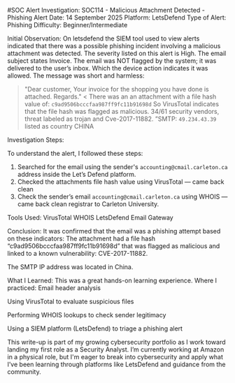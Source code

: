 #SOC Alert Investigation:  SOC114 - Malicious Attachment Detected - Phishing Alert
Date: 14 September 2025
Platform: LetsDefend
Type of Alert: Phishing
Difficulty: Beginner/Intermediate

Initial Observation:
On letsdefend the SIEM tool used to view alerts indicated that there was a possible phishing incident involving a malicious attachment was detected. The severity listed on this alert is High. The email subject states Invoice. The email was NOT flagged by the system; it was delivered to the user’s inbox.  Which the device action indicates it was allowed.
The message was short and harmless:
> "Dear customer, Your invoice for the shopping you have done is attached. Regards." <
There was an an attachment with a file hash value of: 
`c9ad9506bcccfaa987ff9fc11b91698d`
So VirusTotal indicates that the file hash was flagged as malicious. 34/61 security vendors, threat labeled as trojan and  Cve-2017-11882. 
”SMTP: `49.234.43.39` listed as country CHINA

 Investigation Steps:

To understand the alert, I followed these steps:

1. Searched for the email using the sender's `accounting@cmail.carleton.ca` address inside the Let’s Defend platform.
2. Checked the attachments file hash value using VirusTotal — came back clean
3. Check the sender’s email `accounting@cmail.carleton.ca` using WHOIS — came back clean registrar to Carleton University.

Tools Used:
VirusTotal
WHOIS
LetsDefend Email Gateway

Conclusion:
It was confirmed that the email  was a phishing attempt based on these indicators:
The attachment had a file hash “c9ad9506bcccfaa987ff9fc11b91698d” that was flagged as malicious and linked to a known vulnerability: CVE-2017-11882.


The SMTP IP address was located in China.


What I Learned:
This was a great hands-on learning experience. Where I practiced:
Email header analysis


Using VirusTotal to evaluate suspicious files


Performing WHOIS lookups to check sender legitimacy


Using a SIEM platform (LetsDefend) to triage a phishing alert


This write-up is part of my growing cybersecurity portfolio as I work toward landing my first role as a Security Analyst. I’m currently working at Amazon in a physical role, but I'm eager to break into cybersecurity and apply what I’ve been learning through platforms like LetsDefend and guidance from the community.
